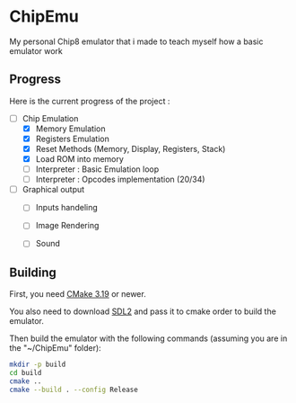# ChipEmu
 My personal Chip8 emulator that i made to teach myself how a basic emulator work

## Progress
Here is the current progress of the project :

- [ ] Chip Emulation
  - [x] Memory Emulation
  - [x] Registers Emulation
  - [x] Reset Methods (Memory,	Display, Registers, Stack)
  - [x] Load ROM into memory
  - [ ] Interpreter : Basic Emulation loop
  - [ ] Interpreter : Opcodes implementation (20/34)
 
- [ ] Graphical output
  - [ ] Inputs handeling
  - [ ] Image Rendering
  - [ ] Sound


## Building

First, you need [CMake 3.19](https://cmake.org/) or newer.

You also need to download [SDL2](https://www.libsdl.org/index.php) and pass it to cmake order to build the emulator.

Then build the emulator with the following commands (assuming you are in the "~/ChipEmu" folder):

```bash
mkdir -p build
cd build
cmake ..
cmake --build . --config Release
```
